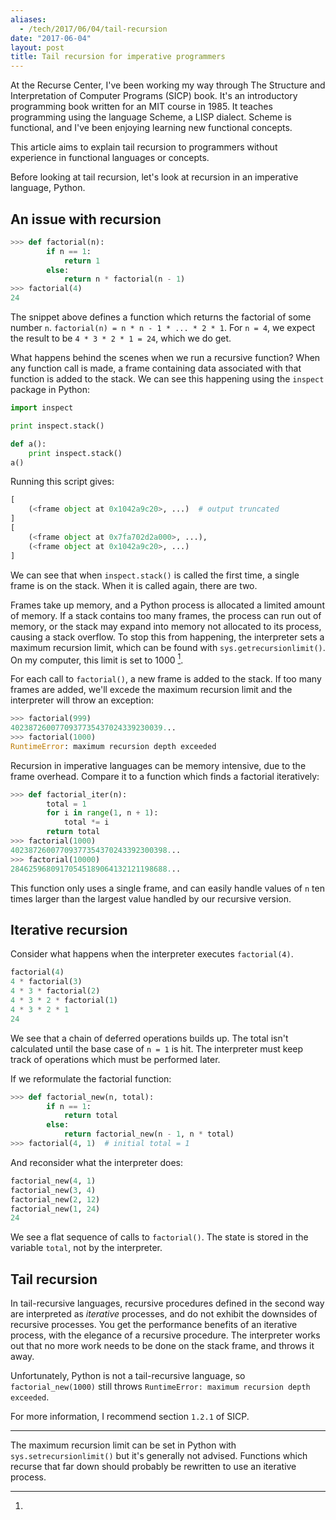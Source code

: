```yaml
---
aliases:
  - /tech/2017/06/04/tail-recursion
date: "2017-06-04"
layout: post
title: Tail recursion for imperative programmers
---
```


At the Recurse Center, I've been working my way through The Structure and
Interpretation of Computer Programs (SICP) book. It's an introductory
programming book written for an MIT course in 1985. It teaches programming using
the language Scheme, a LISP dialect. Scheme is functional, and I've been
enjoying learning new functional concepts.

This article aims to explain tail recursion to programmers without experience in
functional languages or concepts.

Before looking at tail recursion, let's look at recursion in an imperative
language, Python.

## An issue with recursion

```python
>>> def factorial(n):
        if n == 1:
            return 1
        else:
            return n * factorial(n - 1)
>>> factorial(4)
24
```

The snippet above defines a function which returns the factorial of some number
`n`. `factorial(n) = n * n - 1 * ... * 2 * 1`. For `n = 4`, we expect the result
to be `4 * 3 * 2 * 1 = 24`, which we do get.

What happens behind the scenes when we run a recursive function? When any
function call is made, a frame containing data associated with that function is
added to the stack. We can see this happening using the `inspect` package in
Python:

```python
import inspect

print inspect.stack()

def a():
    print inspect.stack()
a()
```

Running this script gives:

```python
[
    (<frame object at 0x1042a9c20>, ...)  # output truncated
]
[
    (<frame object at 0x7fa702d2a000>, ...),
    (<frame object at 0x1042a9c20>, ...)
]
```

We can see that when `inspect.stack()` is called the first time, a single frame
is on the stack. When it is called again, there are two.

Frames take up memory, and a Python process is allocated a limited amount of
memory. If a stack contains too many frames, the process can run out of memory,
or the stack may expand into memory not allocated to its process, causing a
stack overflow. To stop this from happening, the interpreter sets a maximum
recursion limit, which can be found with `sys.getrecursionlimit()`. On my
computer, this limit is set to 1000 [^maxrecursion].

For each call to `factorial()`, a new frame is added to the stack. If too many
frames are added, we'll excede the maximum recursion limit and the interpreter
will throw an exception:

```python
>>> factorial(999)
4023872600770937735437024339230039...
>>> factorial(1000)
RuntimeError: maximum recursion depth exceeded
```

Recursion in imperative languages can be memory intensive, due to the frame
overhead. Compare it to a function which finds a factorial iteratively:

```python
>>> def factorial_iter(n):
        total = 1
        for i in range(1, n + 1):
            total *= i
        return total
>>> factorial(1000)
40238726007709377354370243392300398...
>>> factorial(10000)
28462596809170545189064132121198688...
```

This function only uses a single frame, and can easily handle values of `n` ten
times larger than the largest value handled by our recursive version.

## Iterative recursion

Consider what happens when the interpreter executes `factorial(4)`.

```python
factorial(4)
4 * factorial(3)
4 * 3 * factorial(2)
4 * 3 * 2 * factorial(1)
4 * 3 * 2 * 1
24
```

We see that a chain of deferred operations builds up. The total isn't calculated
until the base case of `n = 1` is hit. The interpreter must keep track of
operations which must be performed later.

If we reformulate the factorial function:

```python
>>> def factorial_new(n, total):
        if n == 1:
            return total
        else:
            return factorial_new(n - 1, n * total)
>>> factorial(4, 1)  # initial total = 1
```

And reconsider what the interpreter does:

```python
factorial_new(4, 1)
factorial_new(3, 4)
factorial_new(2, 12)
factorial_new(1, 24)
24
```

We see a flat sequence of calls to `factorial()`. The state is stored in the
variable `total`, not by the interpreter.

## Tail recursion

In tail-recursive languages, recursive procedures defined in the second way are
interpreted as _iterative_ processes, and do not exhibit the downsides of
recursive processes. You get the performance benefits of an iterative process,
with the elegance of a recursive procedure. The interpreter works out that no
more work needs to be done on the stack frame, and throws it away.

Unfortunately, Python is not a tail-recursive language, so `factorial_new(1000)`
still throws `RuntimeError: maximum recursion depth exceeded`.

For more information, I recommend section `1.2.1` of SICP.

---

[^maxrecursion]:

  The maximum recursion limit can be set in Python with
  `sys.setrecursionlimit()` but it's generally not advised. Functions which
  recurse that far down should probably be rewritten to use an iterative
  process.
